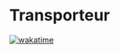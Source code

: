 # Transporteur

[![wakatime](https://wakatime.com/badge/user/af5c2347-0d21-40b2-8a76-b2243782534e/project/73378d14-a62d-4416-b590-b4debcd61c1f.svg)](https://wakatime.com/badge/user/af5c2347-0d21-40b2-8a76-b2243782534e/project/73378d14-a62d-4416-b590-b4debcd61c1f)
